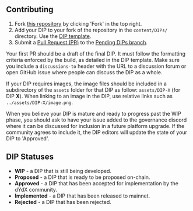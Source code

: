 ## Contributing

1. Fork [this repository](https://github.com/dydxfoundation/DIP) by clicking 'Fork' in the top right.
2. Add your DIP to your fork of the repository in the `content/DIPs/` directory. Use the [DIP template](https://github.com/dydxfoundation/DIP/blob/master/DIP-X.md).
3. Submit a [Pull Request (PR)](https://github.com/dydxfoundation/DIP/pulls) to the [Pending DIPs branch](https://github.com/dydxfoundation/DIP/tree/Pending-DIPs).

Your first PR should be a draft of the final DIP. It must follow the formatting criteria enforced by the build, as detailed in the DIP template. Make sure you include a `discussions-to` header with the URL to a discussion forum or open GitHub issue where people can discuss the DIP as a whole.

If your DIP requires images, the image files should be included in a subdirectory of the `assets` folder for that DIP as follow: `assets/DIP-X` (for DIP **X**). When linking to an image in the DIP, use relative links such as `../assets/DIP-X/image.png`.

When you believe your DIP is mature and ready to progress past the WIP phase, you should ask to have your issue added to the governance discord where it can be discussed for inclusion in a future platform upgrade. If the community agrees to include it, the DIP editors will update the state of your DIP to 'Approved'.

## DIP Statuses

- **WIP** - a DIP that is still being developed.
- **Proposed** - a DIP that is ready to be proposed on-chain.
- **Approved** - a DIP that has been accepted for implementation by the dYdX community.
- **Implemented** - a DIP that has been released to mainnet.
- **Rejected** - a DIP that has been rejected.
